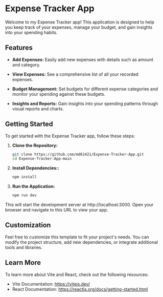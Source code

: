 # Expense Tracker App

Welcome to my Expense Tracker app! This application is designed to help you keep track of your expenses, manage your budget, and gain insights into your spending habits.

## Features

- **Add Expenses:** Easily add new expenses with details such as amount and category.
- **View Expenses:** See a comprehensive list of all your recorded expenses.

- **Budget Management:** Set budgets for different expense categories and monitor your spending against these budgets.
- **Insights and Reports:** Gain insights into your spending patterns through visual reports and charts.

## Getting Started

To get started with the Expense Tracker app, follow these steps:

1. **Clone the Repository:**

   ```bash
   git clone https://github.com/md61421/Expense-Tracker-App.git
   cd Expense-Tracker-App-main
2. **Install Dependencies::**

   ```bash
   npm install
3. **Run the Application:**

   ```bash
   npm run dev

This will start the development server at http://localhost:3000. Open your browser and navigate to this URL to view your app.

## Customization

Feel free to customize this template to fit your project's needs. You can modify the project structure, add new dependencies, or integrate additional tools and libraries.

## Learn More

To learn more about Vite and React, check out the following resources:

- Vite Documentation: https://vitejs.dev/
- React Documentation: https://reactjs.org/docs/getting-started.html